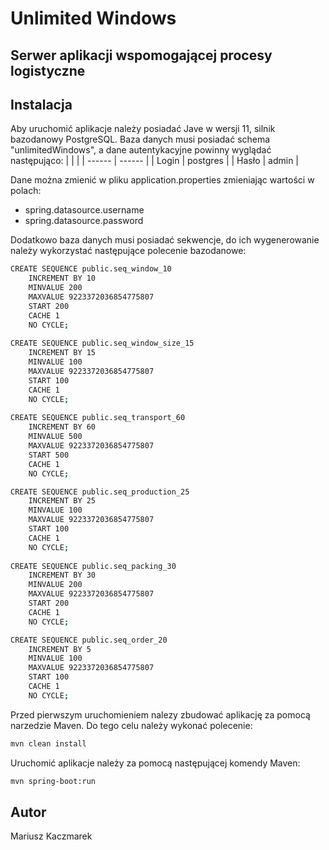# Unlimited Windows
## Serwer aplikacji wspomogającej procesy logistyczne

## Instalacja

Aby uruchomić aplikacje należy posiadać Jave w wersji 11, silnik bazodanowy PostgreSQL.
Baza danych musi posiadać schema "unlimitedWindows", a dane autentykacyjne powinny wyglądać następująco:
|  |  |
| ------ | ------ |
| Login | postgres |
| Hasło | admin |

Dane można zmienić w pliku application.properties zmieniając wartości w polach:
- spring.datasource.username
- spring.datasource.password

Dodatkowo baza danych musi posiadać sekwencje, do ich wygenerowanie należy wykorzystać następujące polecenie bazodanowe:
```sh
CREATE SEQUENCE public.seq_window_10
	INCREMENT BY 10
	MINVALUE 200
	MAXVALUE 9223372036854775807
	START 200
	CACHE 1
	NO CYCLE;
	
CREATE SEQUENCE public.seq_window_size_15
	INCREMENT BY 15
	MINVALUE 100
	MAXVALUE 9223372036854775807
	START 100
	CACHE 1
	NO CYCLE;
	
CREATE SEQUENCE public.seq_transport_60
	INCREMENT BY 60
	MINVALUE 500
	MAXVALUE 9223372036854775807
	START 500
	CACHE 1
	NO CYCLE;

CREATE SEQUENCE public.seq_production_25
	INCREMENT BY 25
	MINVALUE 100
	MAXVALUE 9223372036854775807
	START 100
	CACHE 1
	NO CYCLE;
	
CREATE SEQUENCE public.seq_packing_30
	INCREMENT BY 30
	MINVALUE 200
	MAXVALUE 9223372036854775807
	START 200
	CACHE 1
	NO CYCLE;

CREATE SEQUENCE public.seq_order_20
	INCREMENT BY 5
	MINVALUE 100
	MAXVALUE 9223372036854775807
	START 100
	CACHE 1
	NO CYCLE;
```
Przed pierwszym uruchomieniem nalezy zbudować aplikację za pomocą narzedzie Maven. Do tego celu należy wykonać polecenie:
```sh
mvn clean install
```

Uruchomić aplikacje należy za pomocą następującej komendy Maven:

```sh
mvn spring-boot:run
```
## Autor

Mariusz Kaczmarek
